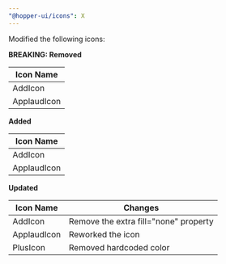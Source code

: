 ```yaml
---
"@hopper-ui/icons": X
---
```


Modified the following icons:

**BREAKING: Removed**

| Icon Name                            |
| ------------------------------------ |
| AddIcon                              |
| ApplaudIcon                          |

**Added**

| Icon Name                             |
| ------------------------------------ |
| AddIcon                              |
| ApplaudIcon                          |

**Updated**

| Icon Name                             | Changes   |
| ------------------------------------ | --------- |
| AddIcon                           | Remove the extra fill="none" property   |
| ApplaudIcon                           | Reworked the icon    |
| PlusIcon                           | Removed hardcoded color   |
